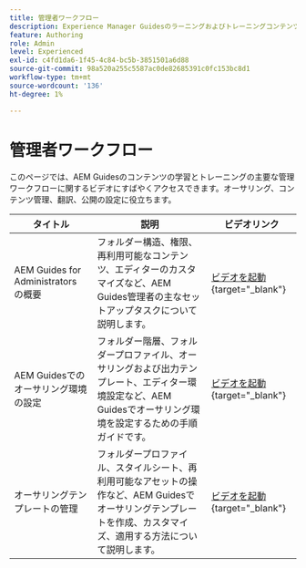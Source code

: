 ```yaml
---
title: 管理者ワークフロー
description: Experience Manager Guidesのラーニングおよびトレーニングコンテンツ用の管理者ワークフローについて説明します。
feature: Authoring
role: Admin
level: Experienced
exl-id: c4fd1da6-1f45-4c84-bc5b-3851501a6d88
source-git-commit: 98a520a255c5587ac0de82685391c0fc153bc8d1
workflow-type: tm+mt
source-wordcount: '136'
ht-degree: 1%

---
```


# 管理者ワークフロー

このページでは、AEM Guidesのコンテンツの学習とトレーニングの主要な管理ワークフローに関するビデオにすばやくアクセスできます。オーサリング、コンテンツ管理、翻訳、公開の設定に役立ちます。

| タイトル | 説明 | ビデオリンク |
|-------|-------------|------------|
| AEM Guides for Administrators の概要 | フォルダー構造、権限、再利用可能なコンテンツ、エディターのカスタマイズなど、AEM Guides管理者の主なセットアップタスクについて説明します。 | [ ビデオを起動 ](https://video.tv.adobe.com/v/3469321){target="_blank"} |
| AEM Guidesでのオーサリング環境の設定 | フォルダー階層、フォルダープロファイル、オーサリングおよび出力テンプレート、エディター環境設定など、AEM Guidesでオーサリング環境を設定するための手順ガイドです。 | [ ビデオを起動 ](https://video.tv.adobe.com/v/3469527/learning-content-aem-guides){target="_blank"} |
| オーサリングテンプレートの管理 | フォルダープロファイル、スタイルシート、再利用可能なアセットの操作など、AEM Guidesでオーサリングテンプレートを作成、カスタマイズ、適用する方法について説明します。 | [ ビデオを起動 ](https://video.tv.adobe.com/v/3469528/aem-guides-learning-content){target="_blank"} |
